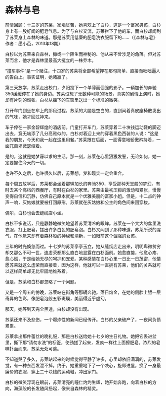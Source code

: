 # 森林与皂

前情回顾：十三岁的苏莱，家境贫苦，她喜欢上了白杉，这是一个富家男孩，白杉身上有一股好闻的肥皂气息。为了与白杉交流，苏莱拦下了他的车，而白杉却闻到了苏莱身上森林的味道。那是苏莱用低廉的肥皂洗衣服留下的……（《森林与皂》作者：墨小芭，2013年18期） 

白杉以为苏莱来自森林，抑或一个陌生而神秘的、他从来不曾涉足的角落。但对苏莱而言，他才是森林里最高大挺立的一株乔木。 

“撞车事件”是一个赌注，十四岁的苏莱将全部希望押在那句简单、直接而咄咄逼人的告白上。事实证明，她赌赢了。 

第三天放学，苏莱走出校门，夕阳投下一个单薄而倔强的影子。一辆加长的奔驰350缓缓停在了她的身边。苏莱设想了无数种可能的场景，真实的剧情上演时，她却有片刻的慌张。白杉从摇下的车窗里送出一个标准的微笑。 

打开车门到坐在车上的那段过程，苏莱的大脑是空白的，直到闻着真皮座椅散发出的气味，她才回过神来。 

车子停在一家金碧辉煌的酒店前。门童打开车门，苏莱穿着二十块钱运动鞋的脚迈出去，竟无端添了几分高雅似的。白杉对着迎上来的穿着黑色西装的人说：“这是我的朋友，今天和我一起在这里用餐。”苏莱跟在后面，一面得意地骄傲矜持着，一面兀自卑微瑟缩着。 

是的，这就是她梦寐以求的生活。那一刻，苏莱在心里狠狠发誓，无论如何，她一定要握住今天的一切。 

也许不久之后，也许很久以后，苏莱想，梦和现实一定会重合。 

每个周五放学后，苏莱都会坐着那辆加长的奔驰350，享受那种天堂般的梦幻。有时去某个高档的西餐厅，有时在白杉的家里。苏莱由最初压抑的激动和紧张，慢慢变得自信和沉静，仿佛自己原本就是一个优雅美丽的富家小姐。但是，十二点的钟声一响，灰姑娘就要被打回原形，苏莱就在灰姑娘和公主的角色间来回穿梭。 

偶尔，白杉也会去缝纫店小坐。 

白杉不多说话，只是静静地微笑地望着苏莱清冷的眼眸。苏莱在一个大大的盆里洗衣服，打上肥皂，搓出许多白色的肥皂泡。白杉又闻到了那种味道，苏莱所说的腥气，在他觉来却有着森林般的神秘和清新，一如眼前这个倔强的女孩。 

三年的时光倏忽而过。十七岁的苏莱亭亭玉立，她从缝纫店走出来，明明卑微贫穷却又那么不可一世，连虚荣都那么直白地显露在白杉面前。她愈直接，他愈心疼、愈心慌，于是给她无尽的呵护和宠爱。某种感情在白杉心里一日比一日茂密，他情愿苏莱就这么虚荣而直接着，因为这样，他就可以一直拥有苏莱，他们的关系就可以这样简单却无比牢固地维系着。 

但是，苏莱和白杉都忽略了一个问题。 

又是一个周五的傍晚，苏莱站在街角等那辆奔驰。落日熔金，在她的侧脸上镀一层奇异的色彩，像肥皂泡般五彩斑斓，美丽得近乎虚幻。 

那天，她等到天完全黑透，白杉却没有出现。 

苏莱还来不及悲伤，一个爆炸性的新闻已经传开。白杉的父亲破产了，一夜间负债累累。 

苏莱拿出那件蕾丝的晚礼服，那是白杉送给她十七岁的生日礼物。她把它丢进盆里，撕下那“请勿水洗”的标签，使劲搓了起来，发疯一样往上面擦肥皂。浓烈的皂味扑面而来，苏莱无处可逃。 

不知道哭了多久，苏莱站起来的时候觉得平静了许多，心里却依旧满满的，苏莱发觉，有一种东西发泄不掉。终于，她重重地下了一个决心，旋即进屋，换了一身最廉价的衣服，穿上二十块钱的运动鞋，冲出家门。 

白杉的微笑浮现在眼前，苏莱清亮的瞳仁灼灼生辉，她开始奔跑，向着白杉的方向，海藻般的长发随风扬起，像来自森林的精灵。